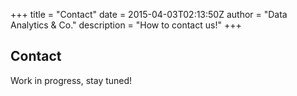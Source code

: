 +++
title = "Contact"
date = 2015-04-03T02:13:50Z
author = "Data Analytics & Co."
description = "How to contact us!"
+++

## Contact

Work in progress, stay tuned!